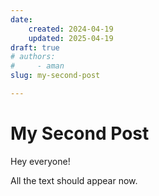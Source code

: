 ```yaml
---
date:
    created: 2024-04-19
    updated: 2025-04-19
draft: true
# authors:
#     - aman
slug: my-second-post

---
```

# My Second Post

Hey everyone! 

<!-- more -->

All the text should appear now.